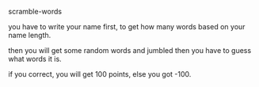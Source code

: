 scramble-words

you have to write your name first, to get how many words based on your name length.

then you will get some random words and jumbled then you have to guess what words it is.

if you correct, you will get 100 points, else you got -100.

 
